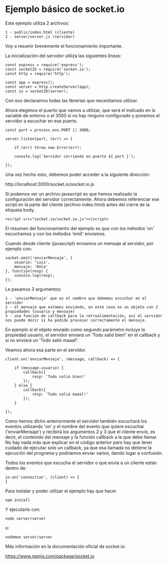 # Ejemplo básico de socket.io

Este ejemplo utiliza 2 archivos:

    1 - public/index.html (cliente)
    2 - server/server.js (servidor)

Voy a resumir brevemente el funcionamiento importante.

La inicialización del servidor utiliza las siguientes líneas:

```
const express = require('express');
const socketIO = require('socket.io');
const http = require('http');

const app = express();
const server = http.createServer(app);
const io = socketIO(server);
````

Con eso declaramos todas las librerías que necesitamos utilizar.

Ahora elegimos el puerto que vamos a utilizar, que será el indicado en la variable de entorno o el 3000 si no hay ninguno configurado y ponemos el servidor a escuchar en ese puerto.

```
const port = process.env.PORT || 3000;

server.listen(port, (err) => {

    if (err) throw new Error(err);

    console.log(`Servidor corriendo en puerto ${ port }`);

});
```

Una vez hecho esto, debemos poder acceder a la siguiente dirección:

http://localhost:3000/socket.io/socket.io.js

Si podemos ver un archivo javascript es que hemos realizado la configuración del servidor correctamente. Ahora debemos referenciar ese script en la parte del cliente (archivo index.html) antes del cierre de la etiqueta body.

```
<script src="socket.io/socket.io.js"></script>
```

El resumen del funcionamiento del ejemplo es que con los métodos 'on' escuchamos y con los métodos 'emit' enviamos.

Cuando desde cliente (javascript) enviamos un mensaje al servidor, por ejemplo con:

```
socket.emit('enviarMensaje', {
    usuario: 'Luis',
    mensaje: 'Hola'
}, function(resp) {
    console.log(resp);
});
```

Le pasamos 3 argumentos:

    1 - 'enviarMensaje' que es el nombre que debemos escuchar en el servidor
    2 - el mensaje que estamos enviando, en este caso es un objeto con 2 propiedades (usuario y mensaje)
    3 - una función de callback para la retroalimentación, así el servidor nos puede decir si ha podido procesar correctamente el mensaje.


En ejemplo si el objeto enviado como segundo parámetro incluye la propiedad usuario, el servidor enviará un 'Todo salió bien!' en el callback y si no enviará un 'Todo salió maaal!'.

Veamos ahora esa parte en el servidor. 

```
client.on('enviarMensaje', (message, callback) => {

    if (message.usuario) {
        callback({
            resp: 'Todo salió bien!'
        });
    } else {
        callback({
            resp: 'Todo salió maaal!'
        });
    }

});
```

Como hemos dicho anteriormente el servidor también escuchará los eventos utilizando 'on' y el nombre del evento que quiere escuchar ('enviarMensaje') y recibirá los argumentos 2 y 3 que el cliente envió, es decir, el contenido del mensaje y la función callback a la que debe llamar. No hay nada más que explicar en el código anterior pero hay que tener cuidado de ejecutar solo un callback, ya que esa llamada no detiene la ejecución del programa y podríamos enviar varios, dando lugar a confusión.

Todos los eventos que escucha el servidor o que envía a un cliente están dentro de:

```
io.on('connection', (client) => {
}
```


Para instalar y poder utilizar el ejemplo hay que hacer

```
npm install
```

Y ejecutarlo con: 
```
node server/server 
```
o:
```
nodemon server/server
```


Más información en la documentación oficial de socket.io:

https://www.npmjs.com/package/socket.io
